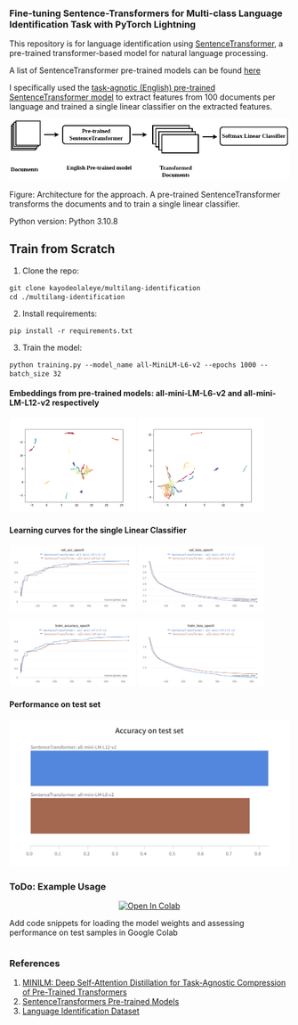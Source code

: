 ### Fine-tuning Sentence-Transformers for Multi-class Language Identification Task with PyTorch Lightning

This repository is for language identification using [SentenceTransformer](https://www.sbert.net/index.html), a pre-trained transformer-based model for natural language processing. 

A list of SentenceTransformer pre-trained models can be found [here](https://www.sbert.net/docs/pretrained_models.html)

I specifically used the [task-agnotic (English) pre-trained SentenceTransformer model](https://arxiv.org/pdf/2002.10957.pdf) to extract features from 100 documents per language and trained a single linear classifier on the extracted features.

![Caption](architecture.png)

Figure: Architecture for the approach. A pre-trained SentenceTransformer transforms the documents and to train a single linear classifier.

Python version: Python 3.10.8

## Train from Scratch

1. Clone the repo:
```
git clone kayodeolaleye/multilang-identification
cd ./multilang-identification
```
2. Install requirements:
```
pip install -r requirements.txt
```
3. Train the model:
```
python training.py --model_name all-MiniLM-L6-v2 --epochs 1000 --batch_size 32
```

#### Embeddings from pre-trained models: all-mini-LM-L6-v2 and all-mini-LM-L12-v2 respectively
<p float="left">
  <img src="results/all-MiniLM-L6-v2.png" width="45%"/>
  <img src="results/all-MiniLM-L12-v2.png" width="45%"/>
</p>

#### Learning curves for the single Linear Classifier

<p float="left">
  <img src="results/validation_accuracy_curve.png" width="45%"/>
  <img src="results/validation_loss_curve.png" width="45%"/>
</p>
<p float="left">
  <img src="results/training_accuracy_curve.png" width="45%"/>
  <img src="results/training_loss_curve.png" width="45%"/>
</p>

#### Performance on test set
<img src="results/test_acc.png" width="100%"/>

### ToDo: Example Usage

<p align="center">
    <a href="https://colab.research.google.com/github/kayodeolaleye/multilang-identification/blob/main/Multilang_identification.ipynb" target="_parent"><img src="https://colab.research.google.com/assets/colab-badge.svg" alt="Open In Colab"/></a>
</p>
Add code snippets for loading the model weights and assessing performance on test samples in Google Colab

```python

```    


### References
1. [MINILM: Deep Self-Attention Distillation for Task-Agnostic Compression of Pre-Trained Transformers](https://arxiv.org/pdf/2002.10957.pdf)
2. [SentenceTransformers Pre-trained Models](https://www.sbert.net/docs/pretrained_models.html)
3. [Language Identification Dataset](https://huggingface.co/datasets/papluca/language-identification)
